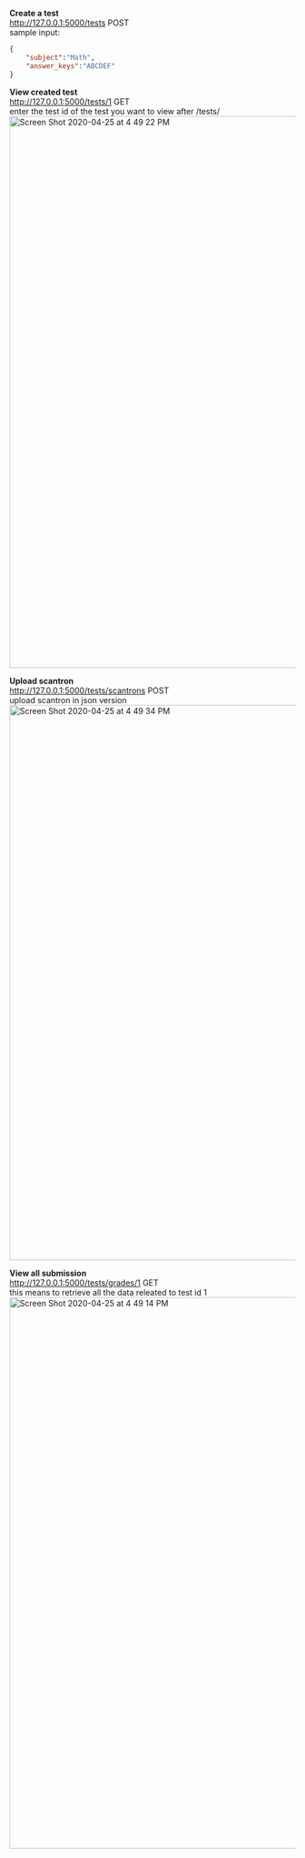 **Create a test** <br />
http://127.0.0.1:5000/tests  POST <br />
sample input:
```json
{
	"subject":"Math",
	"answer_keys":"ABCDEF"
}
```

**View created test** <br />
http://127.0.0.1:5000/tests/1  GET <br />
enter the test id of the test you want to view after /tests/
<img width="972" alt="Screen Shot 2020-04-25 at 4 49 22 PM" src="https://user-images.githubusercontent.com/33642497/80293695-526b1080-8716-11ea-9c59-0b5e9c1fe549.png">

**Upload scantron** <br />
http://127.0.0.1:5000/tests/scantrons  POST <br />
upload scantron in json version
<img width="978" alt="Screen Shot 2020-04-25 at 4 49 34 PM" src="https://user-images.githubusercontent.com/33642497/80293706-7cbcce00-8716-11ea-8d3d-daeb850a971d.png">


**View all submission** <br />
http://127.0.0.1:5000/tests/grades/1 GET <br />
this means to retrieve all the data releated to test id 1 
<img width="971" alt="Screen Shot 2020-04-25 at 4 49 14 PM" src="https://user-images.githubusercontent.com/33642497/80293658-f607f100-8715-11ea-9526-c75692209af7.png">

